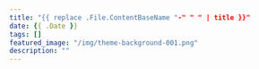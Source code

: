 ```yaml
---
title: "{{ replace .File.ContentBaseName "-" " " | title }}"
date: {{ .Date }}
tags: []
featured_image: "/img/theme-background-001.png"
description: ""
---
```

